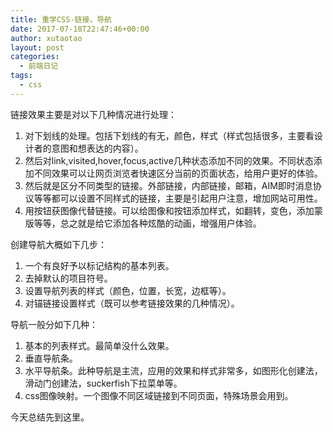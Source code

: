 ```yaml
---
title: 重学CSS-链接，导航
date: 2017-07-18T22:47:46+00:00
author: xutaotao
layout: post
categories:
  - 前端日记
tags:
  - css
---
```

链接效果主要是对以下几种情况进行处理：

  1. 对下划线的处理。包括下划线的有无，颜色，样式（样式包括很多，主要看设计者的意图和想表达的内容）。
  2. 然后对link,visited,hover,focus,active几种状态添加不同的效果。不同状态添加不同效果可以让网页浏览者快速区分当前的页面状态，给用户更好的体验。
  3. 然后就是区分不同类型的链接。外部链接，内部链接，邮箱，AIM即时消息协议等等都可以设置不同样式的链接，主要是引起用户注意，增加网站可用性。
  4. 用按钮获图像代替链接。可以给图像和按钮添加样式，如翻转，变色，添加蒙版等等，总之就是给它添加各种炫酷的动画，增强用户体验。

创建导航大概如下几步：

  1. 一个有良好予以标记结构的基本列表。
  2. 去掉默认的项目符号。
  3. 设置导航列表的样式（颜色，位置，长宽，边框等）。
  4. 对锚链接设置样式（既可以参考链接效果的几种情况）。

导航一般分如下几种：

  1. 基本的列表样式。最简单没什么效果。
  2. 垂直导航条。
  3. 水平导航条。此种导航是主流，应用的效果和样式非常多，如图形化创建法，滑动门创建法，suckerfish下拉菜单等。
  4. css图像映射。一个图像不同区域链接到不同页面，特殊场景会用到。

今天总结先到这里。
